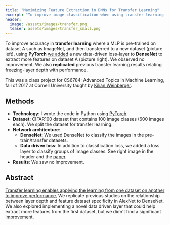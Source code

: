 ```yaml
---
title: "Maximizing Feature Extraction in DNNs for Transfer Learning"
excerpt: "To improve image classification when using transfer learning from dataset A to B, we tried to increase feature extraction in the pre-trained dataset A."
header:
  image: /assets/images/transfer.png
  teaser: assets/images/transfer_small.png
---
```


To improve accuracy in **transfer learning** where a MLP is pre-trained on dataset A such as ImageNet, and then transferred to a new dataset (picture left), using **PyTorch** [we added](https://github.com/matham/cs6784_2017) a new data-driven loss-layer to **DenseNet** to extract more features on dataset A (picture right). We observed no improvement. We also **replicated** previous transfer learning results relating freezing-layer depth with performance.

This was a class project for CS6784: Advanced Topics in Machine Learning, fall of 2017 at Cornell University taught by [Kilian Weinberger](http://kilian.cs.cornell.edu/).

## Methods

* **Technology**: I wrote the code in Python using [PyTorch](https://pytorch.org/).
* **Dataset**: CIFAR100 dataset that contains 100 image classes (600 images each). We split the dataset for transfer learning.
* **Network architecture**:
  * **DenseNet**: We used DenseNet to classify the images in the pre-train/transfer datasets.
  * **Data driven loss**: In addition to classification loss, we added a loss layer to classify groups of image classes. See right image in the header and the [paper](https://github.com/matham/cs6784_2017/raw/master/data/final%20report.pdf).
* **Results**: We saw no improvement.

## Abstract

[Transfer learning enables applying the learning from one dataset on another to improve performance.](https://github.com/matham/cs6784_2017/raw/master/data/final%20report.pdf) We replicate previous studies on the relationship between layer depth and feature dataset specificity in AlexNet to DenseNet. We also explored implementing a novel data driven layer that could help extract more features from the first dataset, but we didn't find a significant improvement.
